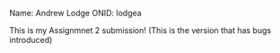 Name: Andrew Lodge
ONID: lodgea

This is my Assignmnet 2 submission!
(This is the version that has bugs introduced)
